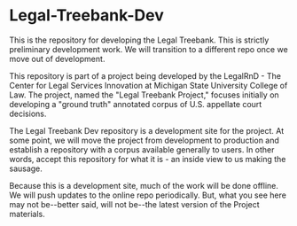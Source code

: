 # Legal-Treebank-Dev
This is the repository for developing the Legal Treebank. This is strictly preliminary development work. We will transition to a different repo once we move out of development.

This repository is part of a project being developed by the LegalRnD - The Center for Legal Services Innovation at Michigan State University College of Law. The project, named the "Legal Treebank Project," focuses initially on developing a "ground truth" annotated corpus of U.S. appellate court decisions. 

The Legal Treebank Dev repository is a development site for the project. At some point, we will move the project from development to production and establish a repository with a corpus available generally to users. In other words, accept this repository for what it is - an inside view to us making the sausage.

Because this is a development site, much of the work will be done offline. We will push updates to the online repo periodically. But, what you see here may not be--better said, will not be--the latest version of the Project materials. 
